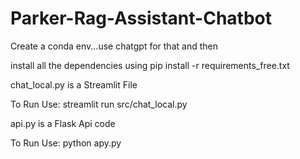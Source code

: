 # Parker-Rag-Assistant-Chatbot

Create a conda env...use chatgpt for that and then

install all the dependencies using pip install -r requirements_free.txt

chat_local.py is a Streamlit File 

To Run Use: streamlit run src/chat_local.py


api.py is a Flask Api code

To Run Use: python apy.py
